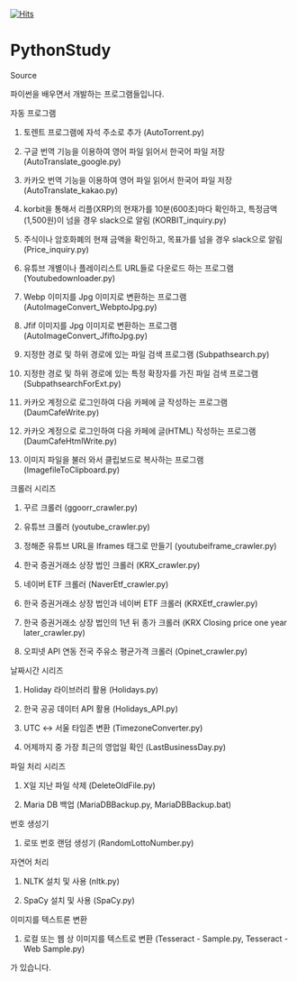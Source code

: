 [![Hits](https://hits.seeyoufarm.com/api/count/incr/badge.svg?url=https%3A%2F%2Fgithub.com%2FWonSeokChoi-Unicorn%2FPythonStudy&count_bg=%2379C83D&title_bg=%23555555&icon=&icon_color=%23E7E7E7&title=hits&edge_flat=false)](https://hits.seeyoufarm.com)
# PythonStudy
Source

파이썬을 배우면서 개발하는 프로그램들입니다.

자동 프로그램

1. 토렌트 프로그램에 자석 주소로 추가 (AutoTorrent.py)

2. 구글 번역 기능을 이용하여 영어 파일 읽어서 한국어 파일 저장 (AutoTranslate_google.py)

3. 카카오 번역 기능을 이용하여 영어 파일 읽어서 한국어 파일 저장 (AutoTranslate_kakao.py)

4. korbit을 통해서 리플(XRP)의 현재가를 10분(600초)마다 확인하고, 특정금액(1,500원)이 넘을 경우 slack으로 알림 (KORBIT_inquiry.py)

5. 주식이나 암호화폐의 현재 금액을 확인하고, 목표가를 넘을 경우 slack으로 알림 (Price_inquiry.py)

6. 유튜브 개별이나 플레이리스트 URL들로 다운로드 하는 프로그램 (Youtubedownloader.py)

7. Webp 이미지를 Jpg 이미지로 변환하는 프로그램 (AutoImageConvert_WebptoJpg.py) 

8. Jfif 이미지를 Jpg 이미지로 변환하는 프로그램 (AutoImageConvert_JfiftoJpg.py)

9. 지정한 경로 및 하위 경로에 있는 파일 검색 프로그램 (Subpathsearch.py)

10. 지정한 경로 및 하위 경로에 있는 특정 확장자를 가진 파일 검색 프로그램 (SubpathsearchForExt.py)

11. 카카오 계정으로 로그인하여 다음 카페에 글 작성하는 프로그램 (DaumCafeWrite.py)

12. 카카오 계정으로 로그인하여 다음 카페에 글(HTML) 작성하는 프로그램 (DaumCafeHtmlWrite.py)

13. 이미지 파일을 불러 와서 클립보드로 복사하는 프로그램 (ImagefileToClipboard.py)


크롤러 시리즈

1. 꾸르 크롤러 (ggoorr_crawler.py)

2. 유튜브 크롤러 (youtube_crawler.py)

3. 정해준 유튜브 URL을 Iframes 태그로 만들기 (youtubeiframe_crawler.py)

4. 한국 증권거래소 상장 법인 크롤러 (KRX_crawler.py)

5. 네이버 ETF 크롤러 (NaverEtf_crawler.py)

6. 한국 증권거래소 상장 법인과 네이버 ETF 크롤러 (KRXEtf_crawler.py)

7. 한국 증권거래소 상장 법인의 1년 뒤 종가 크롤러 (KRX Closing price one year later_crawler.py)

8. 오피넷 API 연동 전국 주유소 평균가격 크롤러 (Opinet_crawler.py)


날짜시간 시리즈

1. Holiday 라이브러리 활용 (Holidays.py)

2. 한국 공공 데이터 API 활용 (Holidays_API.py)

3. UTC <-> 서울 타임존 변환 (TimezoneConverter.py)

4. 어제까지 중 가장 최근의 영업일 확인 (LastBusinessDay.py)

파일 처리 시리즈

1. X일 지난 파일 삭제 (DeleteOldFile.py)

2. Maria DB 백업 (MariaDBBackup.py, MariaDBBackup.bat)


번호 생성기

1. 로또 번호 랜덤 생성기 (RandomLottoNumber.py)


자연어 처리

1. NLTK 설치 및 사용 (nltk.py)

2. SpaCy 설치 및 사용 (SpaCy.py)


이미지를 텍스트론 변환

1. 로컬 또는 웹 상 이미지를 텍스트로 변환 (Tesseract - Sample.py, Tesseract - Web Sample.py)


가 있습니다.
